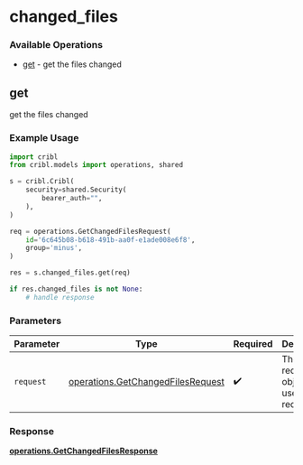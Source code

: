 # changed_files

### Available Operations

* [get](#get) - get the files changed

## get

get the files changed

### Example Usage

```python
import cribl
from cribl.models import operations, shared

s = cribl.Cribl(
    security=shared.Security(
        bearer_auth="",
    ),
)

req = operations.GetChangedFilesRequest(
    id='6c645b08-b618-491b-aa0f-e1ade008e6f8',
    group='minus',
)

res = s.changed_files.get(req)

if res.changed_files is not None:
    # handle response
```

### Parameters

| Parameter                                                                              | Type                                                                                   | Required                                                                               | Description                                                                            |
| -------------------------------------------------------------------------------------- | -------------------------------------------------------------------------------------- | -------------------------------------------------------------------------------------- | -------------------------------------------------------------------------------------- |
| `request`                                                                              | [operations.GetChangedFilesRequest](../../models/operations/getchangedfilesrequest.md) | :heavy_check_mark:                                                                     | The request object to use for the request.                                             |


### Response

**[operations.GetChangedFilesResponse](../../models/operations/getchangedfilesresponse.md)**

